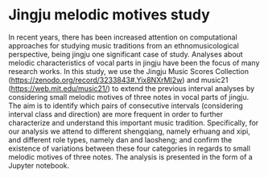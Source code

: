 # Jingju melodic motives study

In recent years, there has been increased attention on computational approaches for studying music traditions from an ethnomusicological perspective, being jingju one significant case of study. Analyses about melodic characteristics of vocal parts in jingju have been the focus of many research works. In this study, we use the Jingju Music Scores Collection (https://zenodo.org/record/3233843#.Yix8NXrMI2w) and music21 (https://web.mit.edu/music21/) to extend the previous interval analyses by considering small melodic motives of three notes in vocal parts of jingju. The aim is to identify which pairs of consecutive intervals (considering interval class and direction) are more frequent in order to further characterize and understand this important music tradition. Specifically, for our analysis we attend to different shengqiang, namely erhuang and xipi, and different role types, namely dan and laosheng; and confirm the existence of variations between these four categories in regards to small melodic motives of three notes. The analysis is presented in the form of a Jupyter notebook.
